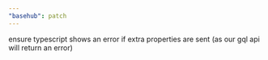 ```yaml
---
"basehub": patch
---
```


ensure typescript shows an error if extra properties are sent (as our gql api will return an error)
